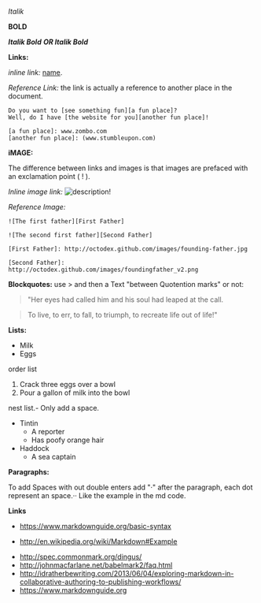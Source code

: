 _Italik_

**BOLD**

**_Italik Bold_** _**OR Italik Bold**_

**Links:**

_inline link:_ [name](www.link.com).

_Reference Link:_  the link is actually a reference to another place in the document.

    Do you want to [see something fun][a fun place]?
    Well, do I have [the website for you][another fun place]!

    [a fun place]: www.zombo.com
    [another fun place]: (www.stumbleupon.com)
    
**iMAGE:**

 The difference between links and images is that images are prefaced with an exclamation point ( ! ).
 
 _Inline image link:_ ![description!](https://udemy-images.udemy.com/user/50x50/27498678_b38e.jpg)
 
 _Reference Image:_

    ![The first father][First Father]

    ![The second first father][Second Father]

    [First Father]: http://octodex.github.com/images/founding-father.jpg

    [Second Father]: http://octodex.github.com/images/foundingfather_v2.png
    
    
**Blockquotes:**
use > and then a Text "between Quotention marks" or not:

>"Her eyes had called him and his soul had leaped at the call. 

>To live, to err, to fall, to triumph, to recreate life out of life!"

**Lists:**

* Milk
* Eggs

order list

1. Crack three eggs over a bowl
2. Pour a gallon of milk into the bowl

nest list.- Only add a space.

* Tintin
  * A reporter
  * Has poofy orange hair
* Haddock
  * A sea captain
 
**Paragraphs:** 

To add Spaces with out double enters add 
    "·"
after the paragraph, each dot represent an space.··
Like the example in the md code.

**Links**
- https://www.markdownguide.org/basic-syntax
+ http://en.wikipedia.org/wiki/Markdown#Example
* http://spec.commonmark.org/dingus/
* http://johnmacfarlane.net/babelmark2/faq.html
* http://idratherbewriting.com/2013/06/04/exploring-markdown-in-collaborative-authoring-to-publishing-workflows/
* https://www.markdownguide.org
